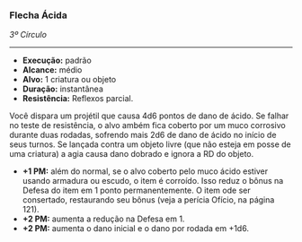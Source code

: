 ### Flecha Ácida
*3º Círculo*
___
- **Execução:** padrão
- **Alcance:** médio
- **Alvo:** 1 criatura ou objeto
- **Duração:** instantânea
- **Resistência:** Reflexos parcial.

Você dispara um projétil que causa 4d6 pontos de dano de ácido. Se falhar no teste de resistência, o alvo  ambém fica coberto por um muco corrosivo durante duas rodadas, sofrendo mais 2d6 de dano de ácido no início de seus turnos. Se lançada contra um objeto livre (que não esteja em posse de uma criatura) a  agia causa dano dobrado e ignora a RD do objeto.

- **+1 PM:** além do normal, se o alvo coberto pelo muco ácido estiver usando armadura ou escudo, o item é corroído. Isso reduz o bônus na Defesa do item em 1 ponto permanentemente. O item  ode ser consertado, restaurando seu bônus (veja a perícia Ofício, na página 121).
- **+2 PM:** aumenta a redução na Defesa em  1.
- **+2 PM:** aumenta o dano inicial e o dano por rodada em +1d6. 